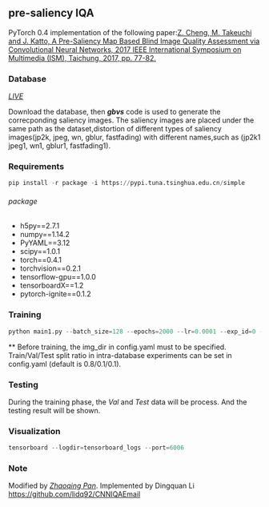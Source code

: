 ## pre-saliency IQA

PyTorch 0.4 implementation of the following paper:[Z. Cheng, M. Takeuchi and J. Katto, A Pre-Saliency Map Based Blind Image Quality Assessment via Convolutional Neural Networks, 2017 IEEE International Symposium on Multimedia (ISM), Taichung, 2017, pp. 77-82.](https://ieeexplore.ieee.org/document/8241584)   

### Database

[*LIVE*](https://live.ece.utexas.edu/research/quality/subjective.htm)

Download the database, then ***gbvs*** code is used to generate the correcponding saliency images.  The saliency images are placed under the same path as the dataset,distortion of different types of saliency images(jp2k, jpeg, wn, gblur, fastfading) with different names,such as (jp2k1 jpeg1, wn1, gblur1, fastfading1).

### Requirements

```python
pip install -r package -i https://pypi.tuna.tsinghua.edu.cn/simple
```

###### package

* h5py==2.7.1
* numpy==1.14.2
* PyYAML==3.12
* scipy==1.0.1
* torch==0.4.1
* torchvision==0.2.1
* tensorflow-gpu==1.0.0
* tensorboardX==1.2
* pytorch-ignite==0.1.2

### Training

```python
python main1.py --batch_size=128 --epochs=2000 --lr=0.0001 --exp_id=0 --database=LIVE
```

** Before training, the img_dir in config.yaml must to be specified. Train/Val/Test split ratio in intra-database experiments can be set in config.yaml (default is 0.8/0.1/0.1).

### Testing

During the training phase, the *Val* and *Test* data will be process. And the testing result will be shown.

### Visualization

```Python
tensorboard --logdir=tensorboard_logs --port=6006
```

### Note

Modified by [*Zhaoqing Pan*](mailto:pan_zhaoqing@hotmail.com). Implemented by Dingquan Li https://github.com/lidq92/CNNIQAEmail 

